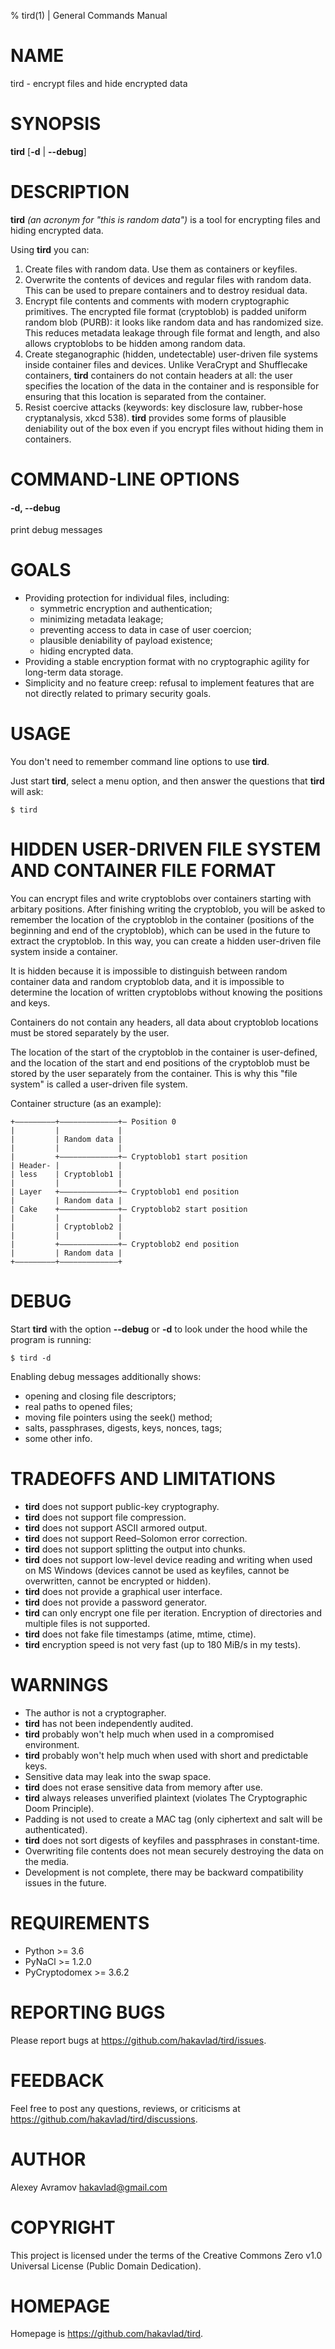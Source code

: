 % tird(1) | General Commands Manual

# NAME

tird - encrypt files and hide encrypted data

# SYNOPSIS

**tird** \[**-d** | **--debug**\]

# DESCRIPTION

**tird** *(an acronym for "this is random data")* is a tool for encrypting files and hiding encrypted data.

Using **tird** you can:

1. Create files with random data. Use them as containers or keyfiles.
2. Overwrite the contents of devices and regular files with random data. This can be used to prepare containers and to destroy residual data.
3. Encrypt file contents and comments with modern cryptographic primitives. The encrypted file format (cryptoblob) is padded uniform random blob (PURB): it looks like random data and has randomized size. This reduces metadata leakage through file format and length, and also allows cryptoblobs to be hidden among random data.
4. Create steganographic (hidden, undetectable) user-driven file systems inside container files and devices. Unlike VeraCrypt and Shufflecake containers, **tird** containers do not contain headers at all: the user specifies the location of the data in the container and is responsible for ensuring that this location is separated from the container.
5. Resist coercive attacks (keywords: key disclosure law, rubber-hose cryptanalysis, xkcd 538). **tird** provides some forms of plausible deniability out of the box even if you encrypt files without hiding them in containers.

# COMMAND-LINE OPTIONS

#### -d, --debug

print debug messages

# GOALS

- Providing protection for individual files, including:
  - symmetric encryption and authentication;
  - minimizing metadata leakage;
  - preventing access to data in case of user coercion;
  - plausible deniability of payload existence;
  - hiding encrypted data.
- Providing a stable encryption format with no cryptographic agility for long-term data storage.
- Simplicity and no feature creep: refusal to implement features that are not directly related to primary security goals.

# USAGE

You don't need to remember command line options to use **tird**.

Just start **tird**, select a menu option, and then answer the questions that **tird** will ask:

```
$ tird
```

# HIDDEN USER-DRIVEN FILE SYSTEM AND CONTAINER FILE FORMAT

You can encrypt files and write cryptoblobs over containers starting with arbitary positions. After finishing writing the cryptoblob, you will be asked to remember the location of the cryptoblob in the container (positions of the beginning and end of the cryptoblob), which can be used in the future to extract the cryptoblob. In this way, you can create a hidden user-driven file system inside a container.

It is hidden because it is impossible to distinguish between random container data and random cryptoblob data, and it is impossible to determine the location of written cryptoblobs without knowing the positions and keys.

Containers do not contain any headers, all data about cryptoblob locations must be stored separately by the user.

The location of the start of the cryptoblob in the container is user-defined, and the location of the start and end positions of the cryptoblob must be stored by the user separately from the container. This is why this "file system" is called a user-driven file system.

Container structure (as an example):

```
+—————————+—————————————+— Position 0
|         |             |
|         | Random data |
|         |             |
|         +—————————————+— Cryptoblob1 start position
| Header- |             |
| less    | Cryptoblob1 |
|         |             |
| Layer   +—————————————+— Cryptoblob1 end position
|         | Random data |
| Cake    +—————————————+— Cryptoblob2 start position
|         |             |
|         | Cryptoblob2 |
|         |             |
|         +—————————————+— Cryptoblob2 end position
|         | Random data |
+—————————+—————————————+
```

# DEBUG

Start **tird** with the option **--debug** or **-d** to look under the hood while the program is running:

```
$ tird -d
```

Enabling debug messages additionally shows:

- opening and closing file descriptors;
- real paths to opened files;
- moving file pointers using the seek() method;
- salts, passphrases, digests, keys, nonces, tags;
- some other info.

# TRADEOFFS AND LIMITATIONS

- **tird** does not support public-key cryptography.
- **tird** does not support file compression.
- **tird** does not support ASCII armored output.
- **tird** does not support Reed–Solomon error correction.
- **tird** does not support splitting the output into chunks.
- **tird** does not support low-level device reading and writing when used on MS Windows (devices cannot be used as keyfiles, cannot be overwritten, cannot be encrypted or hidden).
- **tird** does not provide a graphical user interface.
- **tird** does not provide a password generator.
- **tird** can only encrypt one file per iteration. Encryption of directories and multiple files is not supported.
- **tird** does not fake file timestamps (atime, mtime, ctime).
- **tird** encryption speed is not very fast (up to 180 MiB/s in my tests).

# WARNINGS

- The author is not a cryptographer.
- **tird** has not been independently audited.
- **tird** probably won't help much when used in a compromised environment.
- **tird** probably won't help much when used with short and predictable keys.
- Sensitive data may leak into the swap space.
- **tird** does not erase sensitive data from memory after use.
- **tird** always releases unverified plaintext (violates The Cryptographic Doom Principle).
- Padding is not used to create a MAC tag (only ciphertext and salt will be authenticated).
- **tird** does not sort digests of keyfiles and passphrases in constant-time.
- Overwriting file contents does not mean securely destroying the data on the media.
- Development is not complete, there may be backward compatibility issues in the future.

# REQUIREMENTS

- Python >= 3.6
- PyNaCl >= 1.2.0
- PyCryptodomex >= 3.6.2

# REPORTING BUGS

Please report bugs at <https://github.com/hakavlad/tird/issues>.

# FEEDBACK

Feel free to post any questions, reviews, or criticisms at <https://github.com/hakavlad/tird/discussions>.

# AUTHOR

Alexey Avramov <hakavlad@gmail.com>

# COPYRIGHT

This project is licensed under the terms of the Creative Commons Zero v1.0 Universal License (Public Domain Dedication).

# HOMEPAGE

Homepage is <https://github.com/hakavlad/tird>.
